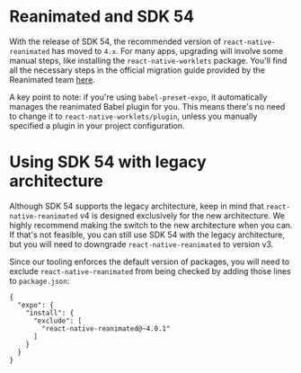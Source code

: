 # Reanimated and SDK 54

With the release of SDK 54, the recommended version of `react-native-reanimated` has moved to `4.x`. For many apps, upgrading will involve some manual steps, like installing the `react-native-worklets` package.
You'll find all the necessary steps in the official migration guide provided by the Reanimated team [here](https://docs.swmansion.com/react-native-reanimated/docs/guides/migration-from-3.x/).

A key point to note: if you're using `babel-preset-expo`, it automatically manages the reanimated Babel plugin for you.
This means there's no need to change it to `react-native-worklets/plugin`, unless you manually specified a plugin in your project configuration.

# Using SDK 54 with legacy architecture

Although SDK 54 supports the legacy architecture, keep in mind that `react-native-reanimated` v4 is designed exclusively for the new architecture. We highly recommend making the switch to the new architecture when you can.
If that's not feasible, you can still use SDK 54 with the legacy architecture, but you will need to downgrade `react-native-reanimated` to version v3.

Since our tooling enforces the default version of packages, you will need to exclude `react-native-reanimated` from being checked by adding those lines to `package.json`:

```
{
  "expo": {
    "install": {
      "exclude": [
        "react-native-reanimated@~4.0.1"
      ]
    }
  }
}
```
